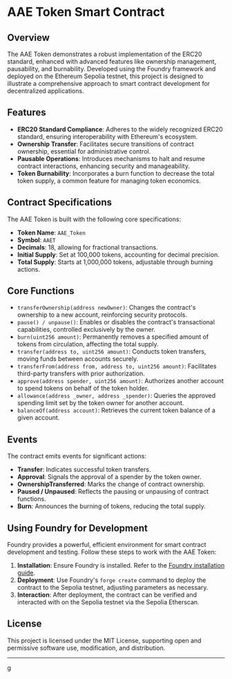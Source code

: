 # AAE Token Smart Contract

## Overview

The AAE Token demonstrates a robust implementation of the ERC20 standard, enhanced with advanced features like ownership management, pausability, and burnability. Developed using the Foundry framework and deployed on the Ethereum Sepolia testnet, this project is designed to illustrate a comprehensive approach to smart contract development for decentralized applications.

## Features

- **ERC20 Standard Compliance**: Adheres to the widely recognized ERC20 standard, ensuring interoperability with Ethereum's ecosystem.
- **Ownership Transfer**: Facilitates secure transitions of contract ownership, essential for administrative control.
- **Pausable Operations**: Introduces mechanisms to halt and resume contract interactions, enhancing security and manageability.
- **Token Burnability**: Incorporates a burn function to decrease the total token supply, a common feature for managing token economics.

## Contract Specifications

The AAE Token is built with the following core specifications:

- **Token Name**: `AAE_Token`
- **Symbol**: `AAET`
- **Decimals**: 18, allowing for fractional transactions.
- **Initial Supply**: Set at 100,000 tokens, accounting for decimal precision.
- **Total Supply**: Starts at 1,000,000 tokens, adjustable through burning actions.

## Core Functions

- `transferOwnership(address newOwner)`: Changes the contract's ownership to a new account, reinforcing security protocols.
- `pause() / unpause()`: Enables or disables the contract's transactional capabilities, controlled exclusively by the owner.
- `burn(uint256 amount)`: Permanently removes a specified amount of tokens from circulation, affecting the total supply.
- `transfer(address to, uint256 amount)`: Conducts token transfers, moving funds between accounts securely.
- `transferFrom(address from, address to, uint256 amount)`: Facilitates third-party transfers with prior authorization.
- `approve(address spender, uint256 amount)`: Authorizes another account to spend tokens on behalf of the token holder.
- `allowance(address _owner, address _spender)`: Queries the approved spending limit set by the token owner for another account.
- `balanceOf(address account)`: Retrieves the current token balance of a given account.

## Events

The contract emits events for significant actions:

- **Transfer**: Indicates successful token transfers.
- **Approval**: Signals the approval of a spender by the token owner.
- **OwnershipTransferred**: Marks the change of contract ownership.
- **Paused / Unpaused**: Reflects the pausing or unpausing of contract functions.
- **Burn**: Announces the burning of tokens, reducing the total supply.

## Using Foundry for Development

Foundry provides a powerful, efficient environment for smart contract development and testing. Follow these steps to work with the AAE Token:

1. **Installation**: Ensure Foundry is installed. Refer to the [Foundry installation guide](https://book.getfoundry.sh/getting-started/installation.html).
2. **Deployment**: Use Foundry's `forge create` command to deploy the contract to the Sepolia testnet, adjusting parameters as necessary.
3. **Interaction**: After deployment, the contract can be verified and interacted with on the Sepolia testnet via the Sepolia Etherscan.

## License

This project is licensed under the MIT License, supporting open and permissive software use, modification, and distribution.

---

g

